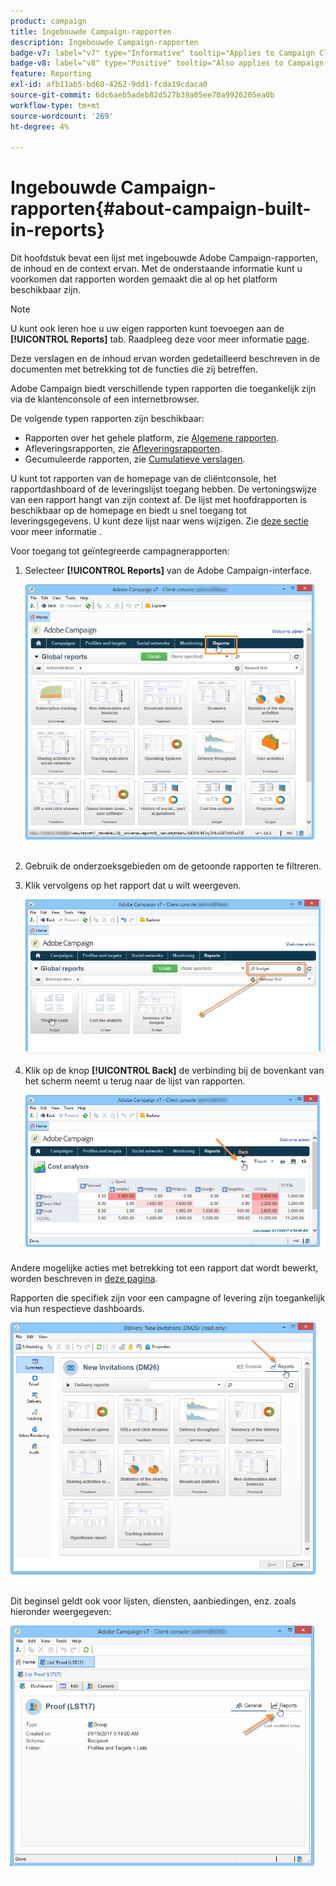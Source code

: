```yaml
---
product: campaign
title: Ingebouwde Campaign-rapporten
description: Ingebouwde Campaign-rapporten
badge-v7: label="v7" type="Informative" tooltip="Applies to Campaign Classic v7"
badge-v8: label="v8" type="Positive" tooltip="Also applies to Campaign v8"
feature: Reporting
exl-id: afb11ab5-bd60-4262-9dd1-fcda19cdaca0
source-git-commit: 6dc6aeb5adeb82d527b39a05ee70a9926205ea0b
workflow-type: tm+mt
source-wordcount: '269'
ht-degree: 4%

---
```


# Ingebouwde Campaign-rapporten{#about-campaign-built-in-reports}



Dit hoofdstuk bevat een lijst met ingebouwde Adobe Campaign-rapporten, de inhoud en de context ervan. Met de onderstaande informatie kunt u voorkomen dat rapporten worden gemaakt die al op het platform beschikbaar zijn.

>[!NOTE]
>
>U kunt ook leren hoe u uw eigen rapporten kunt toevoegen aan de **[!UICONTROL Reports]** tab. Raadpleeg deze voor meer informatie [page](../../reporting/using/configuring-access-to-the-report.md#defining-the-filtering-options).

Deze verslagen en de inhoud ervan worden gedetailleerd beschreven in de documenten met betrekking tot de functies die zij betreffen.

Adobe Campaign biedt verschillende typen rapporten die toegankelijk zijn via de klantenconsole of een internetbrowser.

De volgende typen rapporten zijn beschikbaar:

* Rapporten over het gehele platform, zie [Algemene rapporten](../../reporting/using/global-reports.md).
* Afleveringsrapporten, zie [Afleveringsrapporten](../../reporting/using/delivery-reports.md).
* Gecumuleerde rapporten, zie [Cumulatieve verslagen](../../reporting/using/cumulative-reports.md).

U kunt tot rapporten van de homepage van de cliëntconsole, het rapportdashboard of de leveringslijst toegang hebben. De vertoningswijze van een rapport hangt van zijn context af. De lijst met hoofdrapporten is beschikbaar op de homepage en biedt u snel toegang tot leveringsgegevens. U kunt deze lijst naar wens wijzigen. Zie [deze sectie](../../reporting/using/about-reports-creation-in-campaign.md) voor meer informatie .

Voor toegang tot geïntegreerde campagnerapporten:

1. Selecteer **[!UICONTROL Reports]** van de Adobe Campaign-interface.

   ![](assets/reporting_access_from_home.png)

1. Gebruik de onderzoeksgebieden om de getoonde rapporten te filtreren.

1. Klik vervolgens op het rapport dat u wilt weergeven.

   ![](assets/reporting_edit_a_report.png)

1. Klik op de knop **[!UICONTROL Back]** de verbinding bij de bovenkant van het scherm neemt u terug naar de lijst van rapporten.

   ![](assets/reporting_back_button.png)

Andere mogelijke acties met betrekking tot een rapport dat wordt bewerkt, worden beschreven in [deze pagina](../../reporting/using/actions-on-reports.md).

Rapporten die specifiek zijn voor een campagne of levering zijn toegankelijk via hun respectieve dashboards.

![](assets/reporting_on_a_delivery.png)

Dit beginsel geldt ook voor lijsten, diensten, aanbiedingen, enz. zoals hieronder weergegeven:

![](assets/reporting_on_an_offer.png)
